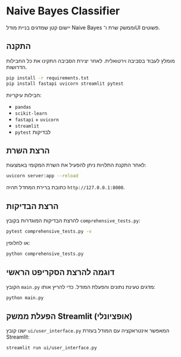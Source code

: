 # Naive Bayes Classifier

יישום קטן שמדגים בניית מודל Naive Bayes וממשק שרת ו־UI פשוטים.

## התקנה

מומלץ לעבוד בסביבה וירטואלית. לאחר יצירת הסביבה התקינו את כל החבילות הדרושות.

```bash
pip install -r requirements.txt
pip install fastapi uvicorn streamlit pytest
```

חבילות עיקריות:
- `pandas`
- `scikit-learn`
- `fastapi` + `uvicorn`
- `streamlit`
- `pytest` לבדיקות

## הרצת השרת

לאחר התקנת התלויות ניתן להפעיל את השרת המקומי באמצעות:

```bash
uvicorn server:app --reload
```

כתובת ברירת המחדל תהיה `http://127.0.0.1:8000`.

## הרצת הבדיקות

להרצת הבדיקות המוגדרות בקובץ `comprehensive_tests.py`:

```bash
pytest comprehensive_tests.py -v
```

או לחלופין:

```bash
python comprehensive_tests.py
```

## דוגמה להרצת הסקריפט הראשי

הקובץ `main.py` מדגים טעינת נתונים והפעלת המודל. כדי להריץ אותו:

```bash
python main.py
```

## הפעלת ממשק Streamlit (אופציונלי)

ישנו קובץ `ui/user_interface.py` המאפשר אינטראקציה עם המודל בעזרת Streamlit:

```bash
streamlit run ui/user_interface.py
```
